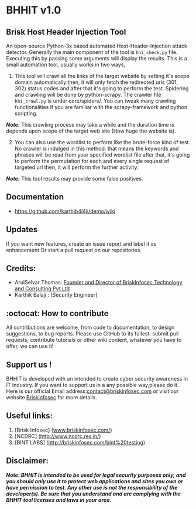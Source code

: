 # BHHIT v1.0
## Brisk Host Header Injection Tool
An open-source Python-3x based automated Host-Header-Injection attack detector. Generally the main component of the tool is `hhi_check.py` file. Executing this by passing some arguments will display the results. This is a small automation tool, usually works in two ways, 

1. This tool will crawl all the links of the target website by setting it's scope domain automatically then, it will only fetch the redirected urls (301, 302) status codes and after that it's going to perform the test. Spidering and crawling will be done by python-scrapy. The crawler file `hhi_crawl.py` is under core/spiders/. You can tweak many crawling functionalities if you are familiar with the scrapy-framework and python scripting.

***Note:*** This crawling process may take a while and the duration time is depends upon scope of the target web site (How huge the website is).

2. You can also use the wordlist to perform like the brute-force kind of test. No crawler is indulged in this method. that means the keywords and phrases will be read from your specified wordlist file after that, it's going to perform the permutation for each and every single request of targeted url then, it will perform the further activity.

***Note:*** This tool results may provide some false positives. 

## Documentation
* https://github.com/karthib4l4ji/demo/wiki

## Updates
If you want new features, create an issue report and label it as enhancement Or start a pull request on our repositories.

## Credits:
* ArulSelvar Thomas: [Founder and Director of BriskInfosec Technology and Consulting Pvt Ltd](https://in.linkedin.com/in/briskinfosec)
* Karthik Balaji : [Security Engineer]

## :octocat: How to contribute
All contributions are welcome, from code to documentation, to design suggestions, to bug reports.
Please use GitHub to its fullest. submit pull requests, contribute tutorials or other wiki content, whatever 
you have to offer, we can use it!

## Support us !
BHHIT is developed with an intended to create cyber security awareness in IT industry. If you want to support us 
in a any possible way,please do it. Here is our official Email address:contact@briskinfosec.com or visit our website [Briskinfosec](http://www.briksinfosec.com) for more details.

## Useful links:
 1. [Brisk Infosec] (www.briskinfosec.com/)
 2. [NCDRC] (http://www.ncdrc.res.in/)
 3. [BINT LABS] (http://briskinfosec.com/bint%20testing)
 
## Disclaimer:

***Note: BHHIT is intended to be used for legal security purposes only, and you should only use it to protect web applications and sites you own or have permission to test. Any other use is not the responsibility of the developer(s). Be sure that you understand and are complying with the BHHIT tool licenses and laws in your area.***
